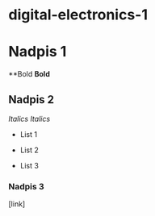 # digital-electronics-1


# Nadpis 1 

**Bold
__Bold__


## Nadpis 2 

*Italics*
_Italics_

+ List 1
- List 2
* List 3

### Nadpis 3

[link]
